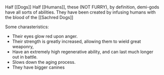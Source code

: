 Half [[Dogs]] Half [[Humans]], these (NOT FURRY), by definition, demi-gods have all sorts of abilities.
They have been created by infusing humans with the blood of the [[Sachred Dogs]]

Some charasteristics:
- Their eyes glow red upon anger.
- Their strength is greatly increased, allowing them to wield great weaponry,
- Have an extremely high regenerative ability, and can last much longer out in battle.
- Slows down the aging process.
- They have bigger canines
